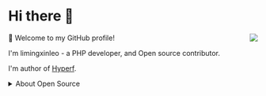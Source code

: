 # Hi there 👋

<img align="right" src="https://github-readme-stats.vercel.app/api?username=limingxinleo&show_icons=true&icon_color=805AD5&text_color=718096&bg_color=fffffe&hide_title=true&include_all_commits=true" />

🎉 Welcome to my GitHub profile!

I'm limingxinleo - a PHP developer, and Open source contributor.

I'm author of [Hyperf](https://github.com/hyperf).

<!--
Hyperf is the best framework for me.
对我来说 Hyperf 框架是最好的框架，不接受任何反驳。
-->

<details>
<summary>About Open Source </summary>

## My main projects:

- [Hyperf](https://github.com/hyperf/hyperf) - 🚀 A coroutine framework that focuses on hyperspeed and flexibility, specifically used for build microservices or middlewares.
- [Hyperf Docker](https://github.com/hyperf/hyperf-docker) - 🐳 The docker image offered by Hyperf.
- [Biz Skeleton](https://github.com/hyperf/biz-skeleton) - 🚀 A business web api skeleton.
- [Swow Skeleton](https://github.com/hyperf/swow-skeleton) - 🚀 A business web api skeleton fow swow.

[Get More ...](https://github.com/limingxinleo)
  
## 🏆 Github Profile Trophy

![](https://github-profile-trophy.vercel.app/?username=limingxinleo&theme=flat&column=8)

## Most Used Languages

![](https://github-readme-stats.vercel.app/api/top-langs/?username=limingxinleo&layout=compact&show_icons=true&theme=flat&hide_title=true)

</details>
